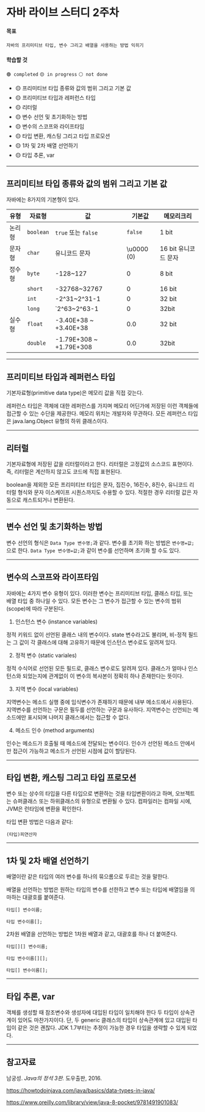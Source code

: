 # 자바 라이브 스터디 2주차

#### 목표

```
자바의 프리미티브 타입, 변수 그리고 배열을 사용하는 방법 익히기
```

#### 학습할 것

`🟢 completed` `🟡 in progress` `⚪ not done`

- 🟡 프리미티브 타입 종류와 값의 범위 그리고 기본 값
- 🟡 프리미티브 타입과 레퍼런스 타입
- 🟡 리터럴
- 🟡 변수 선언 및 초기화하는 방법
- 🟡 변수의 스코프와 라이프타임
- 🟡 타입 변환, 캐스팅 그리고 타입 프로모션
- 🟡 1차 및 2차 배열 선언하기
- 🟡 타입 추론, var

---

## 프리미티브 타입 종류와 값의 범위 그리고 기본 값

자바에는 8가지의 기본형이 있다.

|유형|자료형|값|기본값|메모리크리|
|---|---|---|---|---|
|논리형| `boolean` | `true` 또는 `false`  | `false`  | 1 bit |
|문자형| `char`    | 유니코드 문자 | \u0000 (0)  | 16 bit 유니코드 문자  |
|정수형| `byte`    | -128~127  | 0  | 8 bit  |
|     | `short`    | -32768~32767  | 0  |  16 bit |
|     | `int`    | -2^31~2^31-1  | 0  | 32 bit  |
|     | `long`    |  `2^63~2^63-1 | 0  | 32bit  |
|실수형| `float`    | -3.40E+38 ~ +3.40E+38  | 0.0  | 32 bit  |
|     | `double`    | -1.79E+308 ~ +1.79E+308  | 0.0  | 32bit  |

---

## 프리미티브 타입과 레퍼런스 타입

기본자료형(primitive data type)은 메모리 값을 직접 갖는다. 

레퍼런스 타입은 객체에 대한 레퍼런스를 가지며 메모리 어딘가에 저장된 이런 객체들에 접근할 수 있는 수단을 제공한다. 메모리 위치는 개발자와 무관하다. 모든 레퍼런스 타입은 java.lang.Object 유형의 하위 클래스이다.

---

## 리터럴

기본자료형에 저장된 값을 리터럴이라고 한다. 리터럴은 고정값의 소스코드 표현이다. 즉, 리터럴은 계산하지 않고도 코드에 직접 표현된다.

boolean을 제외한 모든 프리미티브 타입은 문자, 집진수, 16진수, 8진수, 유니코드 리터럴 형식와 문자 이스케이프 시퀀스까지도 수용할 수 있다. 적절한 경우 리터럴 값은 자동으로 캐스트되거나 변환된다. 

---

## 변수 선언 및 초기화하는 방법

변수 선언의 형식은 `Data Type 변수명;`과 같다.
변수를 초기화 하는 방법은 `변수명=값;`으로 한다.
`Data Type 변수명=값;`과 같이 변수를 선언하며 초기화 할 수도 있다.

---

## 변수의 스코프와 라이프타임

자바에는 4가지 변수 유형이 있다. 이러한 변수는 프리미티브 타입, 클래스 타입, 또는 배열 타입 중 하나일 수 있다. 모든 변수는 그 변수가 접근할 수 있는 변수의 범위(scope)에 따라 구분된다.

1. 인스턴스 변수 (instance variables)

정적 키워드 없이 선언된 클래스 내의 변수이다. state 변수라고도 불리며, 비-정적 필드는 그 값이 각 클래스에 대해 고유하기 때문에 인스턴스 변수로도 알려져 있다. 

2. 정적 변수 (static variales)

정적 수식어로 선언된 모든 필드로, 클래스 변수로도 알려져 있다. 클래스가 얼마나 인스턴스와 되었는지에 관계없이 이 변수의 복사본이 정확히 하나 존재한다는 뜻이다.

3. 지역 변수 (local variables)

지역변수는 메소드 실행 중에 임식변수가 존재하기 때문에 내부 메소드에서 사용된다. 지역변수를 선언하는 구문은 필두를 선언하는 구문과 유사하다. 지역변수는 선언되는 메소드에만 표시되며 나머지 클래스에서는 접근할 수 없다.

4. 메소드 인수 (method arguments)

인수는 메소드가 호출될 때 메소드에 전달되는 변수이다. 인수가 선언된 메소드 안에서만 접근이 가능하고 메소드가 선언된 시점에 값이 할당된다.

---

## 타입 변환, 캐스팅 그리고 타입 프로모션

변수 또는 상수의 타입을 다른 타입으로 변환하는 것을 타입변환이라고 하며, 오브젝트는 슈퍼클래스 또는 하위클래스의 유형으로 변환될 수 있다. 컴파일러는 컴파일 시에, JVM은 런타임에 변환을 확인한다.

타입 변환 방법은 다음과 같다:

```(타입)피연산자```

---

## 1차 및 2차 배열 선언하기

배열이란 같은 타입의 여러 변수를 하나의 묶으롬으로 두르는 것을 말한다.

배열을 선언하는 방법은 원하는 타입의 변수를 선한하고 변수 또는 타입에 배열임을 의마하는 대괄호를 붙여준다. 

```
타입[] 변수이름;

타입 변수이름[];
```

2차원 배열을 선언하는 방법은 1차원 배열과 같고, 대괄호를 하나 더 붙여준다.

```
타입[][] 변수이름;

타입 변수이름[][];

타입[] 변수이름[];
```

---

## 타입 추론, var

객체를 생성할 때 참조변수와 생성자에 대입된 타입이 일치해야 한다 두 타입이 상속관계이 있어도 마찬가지이다. 단, 두 generic 클래스의 타입이 상속관계에 있고 대입된 타입이 같은 것은 괜찮다. JDK 1.7부터는 추정이 가능한 경우 타입을 생략할 수 있게 되었다.

---

## 참고자료

남궁성. _Java의 정석 3판._ 도우출판, 2016.

https://howtodoinjava.com/java/basics/data-types-in-java/

https://www.oreilly.com/library/view/java-8-pocket/9781491901083/

<!-- 

데이터값의 범위가 왜 그렇게 정해져있는지에 대해서 알아보기
자바에서의 unsigned 타입 자료형?

유니코드 언급

https://www.inflearn.com/course/the-java-java8?inst=6fcc1e30
144229b4ba73ff50

-->
